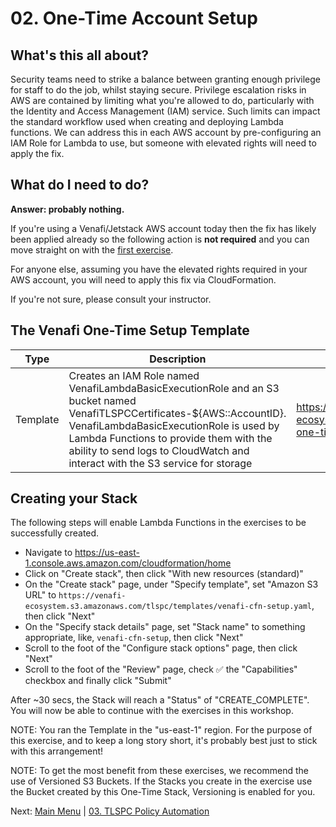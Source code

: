 # 02. One-Time Account Setup

## What's this all about?

Security teams need to strike a balance between granting enough privilege for staff to do the job, whilst staying secure.
Privilege escalation risks in AWS are contained by limiting what you're allowed to do, particularly with the Identity and Access Management (IAM) service.
Such limits can impact the standard workflow used when creating and deploying Lambda functions.
We can address this in each AWS account by pre-configuring an IAM Role for Lambda to use, but someone with elevated rights will need to apply the fix.

## What do I need to do?

**Answer: probably nothing.**

If you're using a Venafi/Jetstack AWS account today then the fix has likely been applied already so the following action is **not required** and you can move straight on with the [first exercise](../03-tlspc-application-automation/README.md).

For anyone else, assuming you have the elevated rights required in your AWS account, you will need to apply this fix via CloudFormation.

If you're not sure, please consult your instructor.

## The Venafi One-Time Setup Template

| Type | Description | S3 | Source |
| - | - | - | - |
| Template | Creates an IAM Role named VenafiLambdaBasicExecutionRole and an S3 bucket named VenafiTLSPCCertificates-${AWS::AccountID}. VenafiLambdaBasicExecutionRole is used by Lambda Functions to provide them with the ability to send logs to CloudWatch and interact with the S3 service for storage | https://venafi-ecosystem.s3.amazonaws.com/tlspc/templates/venafi-one-time-setup.yaml | [View](../../tlspc/templates/venafi-one-time-setup.yaml) |

<!-- if this template get any more complicated (likely) we may need a resource column in the above table -->

## Creating your Stack

The following steps will enable Lambda Functions in the exercises to be successfully created.

- Navigate to https://us-east-1.console.aws.amazon.com/cloudformation/home
- Click on "Create stack", then click "With new resources (standard)"
- On the "Create stack" page, under "Specify template", set "Amazon S3 URL" to `https://venafi-ecosystem.s3.amazonaws.com/tlspc/templates/venafi-cfn-setup.yaml`, then click "Next"
- On the "Specify stack details" page, set "Stack name" to something appropriate, like, `venafi-cfn-setup`, then click "Next"
- Scroll to the foot of the "Configure stack options" page, then click "Next"
- Scroll to the foot of the "Review" page, check ✅ the "Capabilities" checkbox and finally click "Submit"

After ~30 secs, the Stack will reach a "Status" of "CREATE_COMPLETE".
You will now be able to continue with the exercises in this workshop.

NOTE: You ran the Template in the "us-east-1" region.
For the purpose of this exercise, and to keep a long story short, it's probably best just to stick with this arrangement!

NOTE: To get the most benefit from these exercises, we recommend the use of Versioned S3 Buckets. If the Stacks you create in the exercise use the Bucket created by this One-Time Stack, Versioning is enabled for you.

<!-- if we need to regionalize these buckets (and setup replication) then we should do so with another template (or use CDK) in a manner similar to the "venafi-ecosystem" buckets -->

Next: [Main Menu](../README.md) | [03. TLSPC Policy Automation](../03-tlspc-policy-automation/README.md)
